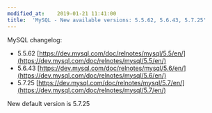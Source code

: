 ```yaml
---
modified_at:	2019-01-21 11:41:00
title:	'MySQL - New available versions: 5.5.62, 5.6.43, 5.7.25'
---
```


MySQL changelog:

* 5.5.62 [https://dev.mysql.com/doc/relnotes/mysql/5.5/en/](https://dev.mysql.com/doc/relnotes/mysql/5.5/en/)
* 5.6.43 [https://dev.mysql.com/doc/relnotes/mysql/5.6/en/](https://dev.mysql.com/doc/relnotes/mysql/5.6/en/)
* 5.7.25 [https://dev.mysql.com/doc/relnotes/mysql/5.7/en/](https://dev.mysql.com/doc/relnotes/mysql/5.7/en/)

New default version is 5.7.25
